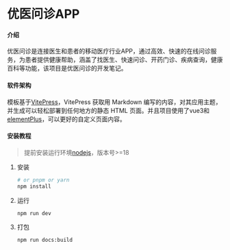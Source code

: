 # 优医问诊APP

#### 介绍
优医问诊是连接医生和患者的移动医疗行业APP，通过高效、快速的在线问诊服务，为患者提供健康帮助，涵盖了找医生、快速问诊、开药门诊、疾病查询，健康百科等功能，该项目是优医问诊的开发笔记。


#### 软件架构

模板基于[VitePress](https://vitepress.dev/zh/)，VitePress 获取用 Markdown 编写的内容，对其应用主题，并生成可以轻松部署到任何地方的静态 HTML 页面。并且项目使用了vue3和[elementPlus](https://element-plus.org/zh-CN/)，可以更好的自定义页面内容。

#### 安装教程

> 提前安装运行环境[nodejs](https://nodejs.org/en)，版本号>=18

1. 安装

   ```bash
   # or pnpm or yarn
   npm install
   ```

2. 运行

   ```bash
   npm run dev
   ```

3. 打包

   ```bash
   npm run docs:build
   ```

